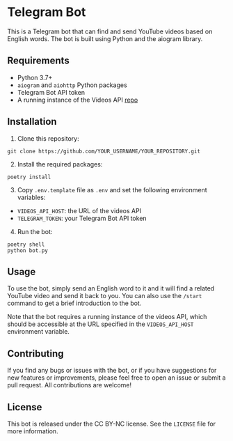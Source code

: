 # Telegram Bot

This is a Telegram bot that can find and send YouTube videos based on English words. The bot is built using Python and the aiogram library.

## Requirements

- Python 3.7+
- `aiogram` and `aiohttp` Python packages
- Telegram Bot API token
- A running instance of the Videos API [repo](https://github.com/AndreyKlychnikov/youtube-search)

## Installation

1. Clone this repository:

```shell
git clone https://github.com/YOUR_USERNAME/YOUR_REPOSITORY.git
```

2. Install the required packages:
```shell
poetry install
```

3. Copy `.env.template` file as `.env` and set the following environment variables:

- `VIDEOS_API_HOST`: the URL of the videos API
- `TELEGRAM_TOKEN`: your Telegram Bot API token

4. Run the bot:
```shell
poetry shell
python bot.py
```


## Usage

To use the bot, simply send an English word to it and it will find a related YouTube video and send it back to you. You can also use the `/start` command to get a brief introduction to the bot.

Note that the bot requires a running instance of the videos API, which should be accessible at the URL specified in the `VIDEOS_API_HOST` environment variable.

## Contributing

If you find any bugs or issues with the bot, or if you have suggestions for new features or improvements, please feel free to open an issue or submit a pull request. All contributions are welcome!

## License

This bot is released under the CC BY-NC license. See the `LICENSE` file for more information.

